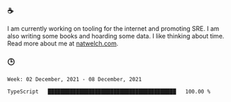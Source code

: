 ### ☕

I am currently working on tooling for the internet and promoting SRE. I am also writing some books and hoarding some data. I like thinking about time. Read more about me at [natwelch.com](https://natwelch.com).

### 🕒

<!--START_SECTION:waka-->
```text
Week: 02 December, 2021 - 08 December, 2021

TypeScript   █████████████████████████████████████████   100.00 % 
```
<!--END_SECTION:waka-->
